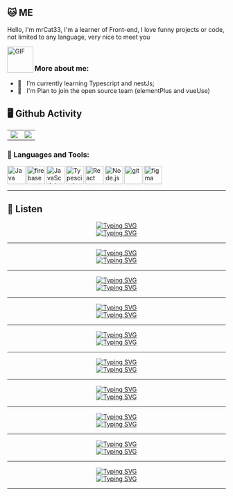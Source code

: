 ## 🐱 ME

Hello, I'm mrCat33, I'm a learner of Front-end, I love funny projects or code, not limited to any language, very nice to meet you

<img align="left" alt="GIF" src="https://www.bing.com/th/id/OGC.2b2155c668f98b793249e03dae6e3f86?pid=1.7&rurl=https%3a%2f%2fwww.365biaoqing.com%2fimages%2f367685%2f2_Wgfpd.png&ehk=ziwNrMnL0jIbs8x7z5pob8%2bu8OYwEMV81xlT4sh3ihw%3d" width="60" title="Say HI">

<br/>

### More about me:
- 🌱 &nbsp; I’m currently learning Typescript and nestJs;
- 📝 &nbsp; I'm Plan to join the open source team (elementPlus and vueUse)


## 🖥   Github Activity
<html>
    <table style="margin-left: auto; margin-right: auto;" border="0">
        <tr>
            <td style="border:0px">
               <img src="https://github-readme-stats.vercel.app/api?username=mrcat33&theme=vision-friendly-dark&show_icons=true" />
            </td>
            <td style="border:0px">
               <img src="https://github-readme-streak-stats.herokuapp.com?user=mrcat33&theme=highcontrast&hide_border=true)](https://git.io/streak-stats"/>
            </td>
        </tr>
    </table>
</html>

### 🔨 Languages and Tools:
<a href="https://www.java.com" target="_blank"><img align="left" alt="Java" height ="42px" src="https://raw.githubusercontent.com/rahul-jha98/github_readme_icons/main/language_and_tools/square/java/java.svg"></a>
<a href="https://firebase.google.com/" target="_blank"> <img align="left" src="https://raw.githubusercontent.com/rahul-jha98/github_readme_icons/main/language_and_tools/square/firebase/firebase.svg" alt="firebase" height ="42px"/> </a>
<a href="https://developer.mozilla.org/en-US/docs/Web/JavaScript" target="_blank"> <img align="left" alt="JavaScript" height ="42px"  src="https://raw.githubusercontent.com/rahul-jha98/github_readme_icons/main/language_and_tools/square/javascript/javascript.svg"> </a>
<a href="https://www.typescriptlang.org/" target="_blank"><img align="left" alt="Typescirpt" height ="42px" src="https://raw.githubusercontent.com/rahul-jha98/github_readme_icons/main/language_and_tools/square/typescript/typescript.svg"></a>
<a href="https://reactjs.org/" target="_blank"> <img align="left" alt="React" height ="42px" src="https://raw.githubusercontent.com/rahul-jha98/github_readme_icons/main/language_and_tools/square/react/react.svg"></a>
<a href="https://nodejs.org" target="_blank"><img align="left" alt="Node.js" height ="42px" src="https://raw.githubusercontent.com/rahul-jha98/github_readme_icons/main/language_and_tools/square/node/node.svg"></a>
<a href="https://git-scm.com/" target="_blank"> <img src="https://raw.githubusercontent.com/rahul-jha98/github_readme_icons/main/language_and_tools/square/git-scm/git-scm.svg" align="left" alt="git" height='42px'/> </a>
<a href="https://www.figma.com/" target="_blank"> <img src="https://raw.githubusercontent.com/rahul-jha98/github_readme_icons/main/language_and_tools/square/figma/figma.svg" alt="figma" height='42px'/> </a>


---

## 🔔 Listen

<html>
  <div align="center">
   <a href="https://git.io/typing-svg"><img src="https://readme-typing-svg.demolab.com?font=Fira+Code&size=13&pause=999999999999999&color=F77233&center=true&vCenter=true&width=435&lines=Three+rings+for+the+Eleven-kings+under+the+sky" alt="Typing SVG" /></a>
   <br/>
    <a href="https://git.io/typing-svg"><img src="https://readme-typing-svg.demolab.com?font=Fira+Code&size=13&pause=999999999999999&color=F77233&center=true&vCenter=true&width=435&lines=%E4%B8%89%E6%9E%9A%E9%AD%94%E6%88%92%E5%B1%9E%E4%BA%8E%E5%A4%A9%E7%A9%BA%E4%B8%8B%E7%9A%84%E7%B2%BE%E7%81%B5%E7%8E%8B" alt="Typing SVG" /></a>
  </div>
  <hr/>
  <div align="center">
   <a href="https://git.io/typing-svg"><img src="https://readme-typing-svg.demolab.com?font=Fira+Code&size=13&duration=8500&pause=99999999&color=F77233&center=true&vCenter=true&width=435&lines=Seven+for+the+Dwarf-lords+in+their+halls+of+stone++" alt="Typing SVG" /></a>
    <br/>
    <a href="https://git.io/typing-svg"><img src="https://readme-typing-svg.demolab.com?font=Fira+Code&size=13&duration=8500&pause=99999999&color=F77233&center=true&vCenter=true&width=435&lines=%E4%B8%83%E6%9E%9A%E9%AD%94%E6%88%92%E5%B1%9E%E4%BA%8E%E7%9F%B3%E5%88%B6%E5%A4%A7%E5%8E%85%E7%9A%84%E7%9F%AE%E4%BA%BA%E9%A2%86%E4%B8%BB+" alt="Typing SVG" /></a>
  </div>
  <hr/>
  <div align="center">
    <a href="https://git.io/typing-svg"><img src="https://readme-typing-svg.demolab.com?font=Fira+Code&size=13&duration=10000&pause=99999999&color=F77233&center=true&vCenter=true&width=435&lines=Nine+for+Mortal+Men+doomed+to+die+" alt="Typing SVG" /></a>
    <br/>
    <a href="https://git.io/typing-svg"><img src="https://readme-typing-svg.demolab.com?font=Fira+Code&size=13&duration=10000&pause=99999999&color=F77233&center=true&vCenter=true&width=435&lines=%E4%B9%9D%E6%9E%9A%E9%AD%94%E6%88%92%E5%B1%9E%E4%BA%8E%E6%B3%A8%E5%AE%9A%E4%BC%9A%E6%AD%BB%E7%9A%84%E5%87%A1%E4%BA%BA" alt="Typing SVG" /></a>
  </div>
  <hr/>
  <div align="center">
    <a href="https://git.io/typing-svg"><img src="https://readme-typing-svg.demolab.com?font=Fira+Code&size=13&duration=12500&pause=99999999&color=F77233&center=true&vCenter=true&width=435&lines=One+for+the+Dark+Lord+on+his+dark+throne" alt="Typing SVG" /></a>
    <br/>
    <a href="https://git.io/typing-svg"><img src="https://readme-typing-svg.demolab.com?font=Fira+Code&size=13&duration=12500&pause=99999999&color=F77233&center=true&vCenter=true&width=435&lines=%E7%8B%AC%E4%B8%80%E7%9A%84%E9%AD%94%E6%88%92%E5%B1%9E%E4%BA%8E%E9%AB%98%E5%B1%85%E9%BB%91%E6%9A%97%E7%8E%8B%E5%BA%A7%E7%9A%84%E9%BB%91%E6%9A%97%E9%AD%94%E7%8E%8B" alt="Typing SVG" /></a>
  </div>
  <hr/>
  <div align="center">
    <a href="https://git.io/typing-svg"><img src="https://readme-typing-svg.demolab.com?font=Fira+Code&size=13&duration=15000&pause=99999999&color=F77233&center=true&vCenter=true&width=435&lines=In+the+Land+of+Mordor%2C+where+the+shadows+lie+" alt="Typing SVG" /></a>
    <br/>
    <a href="https://git.io/typing-svg"><img src="https://readme-typing-svg.demolab.com?font=Fira+Code&size=13&duration=15000&pause=99999999&color=F77233&center=true&vCenter=true&width=435&lines=%E5%9C%A8%E9%AD%94%E5%A4%9A%E7%9A%84%E5%A4%A7%E5%9C%B0%E4%B8%8A%E6%9A%97%E5%BD%B1%E5%B9%A2%E5%B9%A2" alt="Typing SVG" /></a>  
  </div>
  <hr/>
  <div align="center">
    <a href="https://git.io/typing-svg"><img src="https://readme-typing-svg.demolab.com?font=Fira+Code&size=13&duration=17500&pause=99999999&color=F77233&center=true&vCenter=true&width=435&lines=One+Ring+to+rule+them+all" alt="Typing SVG" /></a>
    <br/>
    <a href="https://git.io/typing-svg"><img src="https://readme-typing-svg.demolab.com?font=Fira+Code&size=13&duration=17500&pause=99999999&color=F77233&center=true&vCenter=true&width=435&lines=%E8%87%B3%E5%B0%8A%E6%88%92%E9%A9%AD%E4%BC%97%E6%88%92" alt="Typing SVG" /></a>  
  </div>
  <hr/>
  <div align="center">
    <a href="https://git.io/typing-svg"><img src="https://readme-typing-svg.demolab.com?font=Fira+Code&size=13&duration=20000&pause=99999999&color=F77233&center=true&vCenter=true&width=435&lines=One+Ring+to+find+them" alt="Typing SVG" /></a>
    <br/>
    <a href="https://git.io/typing-svg"><img src="https://readme-typing-svg.demolab.com?font=Fira+Code&size=13&duration=20000&pause=99999999&color=F77233&center=true&vCenter=true&width=435&lines=%E8%87%B3%E5%B0%8A%E6%88%92%E5%AF%BB%E4%BC%97%E6%88%92" alt="Typing SVG" /></a>  
  </div>
  <hr/>
  <div align="center">
    <a href="https://git.io/typing-svg"><img src="https://readme-typing-svg.demolab.com?font=Fira+Code&size=13&duration=22500&pause=99999999&color=F77233&center=true&vCenter=true&width=435&lines=One+Ring+to+bring+them+all+" alt="Typing SVG" /></a>
    <br/>
    <a href="https://git.io/typing-svg"><img src="https://readme-typing-svg.demolab.com?font=Fira+Code&size=13&duration=22500&pause=99999999&color=F77233&center=true&vCenter=true&width=435&lines=%E8%87%B3%E5%B0%8A%E6%88%92%E5%BC%95%E4%BC%97%E6%88%92" alt="Typing SVG" /></a>  
  </div>
  <hr/>
  <div align="center">
    <a href="https://git.io/typing-svg"><img src="https://readme-typing-svg.demolab.com?font=Fira+Code&size=13&duration=25000&pause=99999999&color=F77233&center=true&vCenter=true&width=435&lines=and+in+the+darkness+bind+them" alt="Typing SVG" /></a>
    <br/>
    <a href="https://git.io/typing-svg"><img src="https://readme-typing-svg.demolab.com?font=Fira+Code&size=13&duration=25000&pause=99999999&color=F77233&center=true&vCenter=true&width=435&lines=%E7%A6%81%E9%94%A2%E4%BC%97%E6%88%92%E9%BB%91%E6%9A%97%E4%B8%AD" alt="Typing SVG" /></a>
  </div>
  <hr/>
  <div align="center">
    <a href="https://git.io/typing-svg"><img src="https://readme-typing-svg.demolab.com?font=Fira+Code&size=13&duration=27500&pause=99999999&color=F77233&center=true&vCenter=true&width=435&lines=In+the+Land+of+Mordor%2C+where+the+shadows+lie+" alt="Typing SVG" /></a>
    <br/>
    <a href="https://git.io/typing-svg"><img src="https://readme-typing-svg.demolab.com?font=Fira+Code&size=13&duration=27500&pause=99999999&color=F77233&center=true&vCenter=true&width=435&lines=%E5%9C%A8%E9%AD%94%E5%A4%9A%E7%9A%84%E5%A4%A7%E5%9C%B0%E4%B8%8A%E6%9A%97%E5%BD%B1%E5%B9%A2%E5%B9%A2" alt="Typing SVG" /></a>
  </div>
  <hr/>
</html>



 

